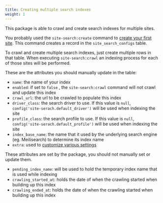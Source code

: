 ```yaml
---
title: Creating multiple search indexes
weight: 1
---
```


This package is able to crawl and create search indexes for multiple sites.

You probably used the `site-search:create` command to [create your first site](/docs/laravel-site-search/v1/basic-usage/indexing-your-first-site). This command creates a record in the `site_search_configs` table.

To crawl and create multiple search indexes, just create multiple rows in that table. When executing `site-search:crawl` an indexing process for each of those sites will be performed.

These are the attributes you should manually update in the table:

- `name`: the name of your index
- `enabled`: if set to `false` , the `site-search:crawl` command will not crawl and update this index
- `crawl_url`: the url to be crawled to populate this index
- `driver_class`: the search driver to use. If this value is `null`, `config('site-serach.default_driver')` will be used when indexing the site
- `profile_class`: the search profile to use. If this value is `null`, `config('site-serach.default_profile')` will be used when indexing the site 
- `index_base_name`: the name that it used by the underlying search engine (eg. Meilisearch) to determine its index name
- `extra`: used to [customize various settings](/docs/laravel-site-search/v1/advanced-usage/customizing-meilisearch-settings)

These attributes are set by the package, you should not manually set or update them.

- `pending_index_name`: will be used to hold the temporary index name that is used while indexing
- `crawling_started_at`: holds the date of when the crawling started when building up this index
- `crawling_ended_at`: holds the date of when the crawling started when building up this index
